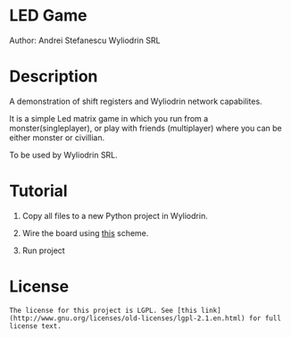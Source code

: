LED Game
=========

Author: Andrei Stefanescu
Wyliodrin SRL

Description
============

A demonstration of shift registers and Wyliodrin
network capabilites.

It is a simple Led matrix game in which you run from
a monster(singleplayer), or play with friends (multiplayer)
where you can be either monster or civillian.

To be used by Wyliodrin SRL.

Tutorial
=========

1. Copy all files to a new Python project in Wyliodrin.

2. Wire the board using [this](./schema2.png) scheme.

3. Run project

License
=======

    The license for this project is LGPL. See [this link](http://www.gnu.org/licenses/old-licenses/lgpl-2.1.en.html) for full license text.

